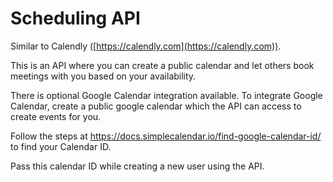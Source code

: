 # Scheduling API 

Similar to Calendly ([https://calendly.com](https://calendly.com)).

This is an API where you can create a public calendar and let others book meetings with you based on your availability.

There is optional Google Calendar integration available. To integrate Google Calendar, create a public google calendar which the API can access to create events for you.

Follow the steps at https://docs.simplecalendar.io/find-google-calendar-id/ to find your Calendar ID.

Pass this calendar ID while creating a new user using the API.
